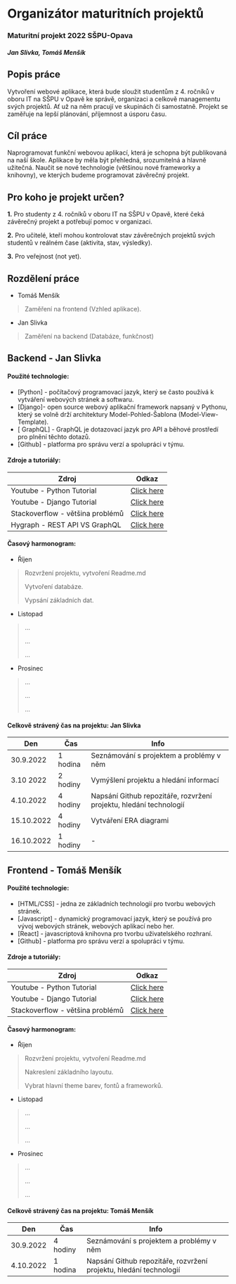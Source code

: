 # Organizátor maturitních projektů
### Maturitní projekt 2022 SŠPU-Opava
##### Jan Slivka, Tomáš Menšík



## Popis práce
Vytvoření webové aplikace, která bude sloužit studentům z 4. ročníků v oboru IT na SŠPU v Opavě ke správě, organizaci a celkově managementu svých projektů. Ať už na něm pracují ve skupinách či samostatně. Projekt se zaměřuje na lepší plánování, příjemnost a úsporu času.



## Cíl práce
Naprogramovat funkční webovou aplikací, která je schopna být publikovaná na naší škole. Aplikace by měla být přehledná, srozumitelná a hlavně užitečná. Naučit se nové technologie (většinou nové frameworky a knihovny), ve kterých budeme programovat závěrečný projekt. 


## Pro koho je projekt určen?

**1.** Pro studenty z 4. ročníků v oboru IT na SŠPU v Opavě, které čeká závěrečný projekt a potřebují pomoc v organizaci.
 
**2.** Pro učitelé, kteří mohou kontrolovat stav závěrečných projektů svých studentů v reálném čase (aktivita, stav, výsledky).   
 
**3.** Pro veřejnost (not yet).


## Rozdělení práce
- Tomáš Menšík
> Zaměření na frontend (Vzhled aplikace).

- Jan Slivka
> Zaměření na backend (Databáze, funkčnost)

## Backend - Jan Slivka
#### Použité technologie:
- [Python] - počítačový programovací jazyk, který se často používá k vytváření webových stránek a softwaru.
- [Django]- open source webový aplikační framework napsaný v Pythonu, který se volně drží architektury Model-Pohled-Šablona (Model-View-Template).
- [ GraphQL] -  GraphQL je dotazovací jazyk pro API a běhové prostředí pro plnění těchto dotazů.
- [Github] - platforma pro správu verzí a spolupráci v týmu.


#### Zdroje a tutoriály:

| Zdroj | Odkaz |
| ------ | ------ |
| Youtube - Python Tutorial | [Click here](https://www.youtube.com/watch?v=rfscVS0vtbw) |
| Youtube - Django Tutorial | [Click here](https://www.youtube.com/watch?v=F5mRW0jo-U4) |
| Stackoverflow - většina problémů | [Click here](https://stackoverflow.com/) |
| Hygraph - REST API VS GraphQL | [Click here](https://www.section.io/engineering-education/integrating-graphql-api-in-a-django-application/) |


#### Časový harmonogram:
- Říjen

> Rozvržení projektu, vytvoření Readme.md
> 
> Vytvoření databáze.
> 
> Vypsání základních dat.

- Listopad

> ...
> 
> ...
> 
> ...

- Prosinec

> ...
> 
> ...
> 
> ...

#### Celkově strávený čas na projektu: Jan Slivka
|    Den   | Čas | Info |
| -------- | -------- | --------|
| 30.9.2022| 1 hodina | Seznámování s projektem a problémy v něm |
| 3.10 2022| 2 hodiny | Vymýšlení projektu a hledání informací |
| 4.10.2022| 4 hodiny | Napsání Github repozitáře, rozvržení projektu, hledání technologií |
| 15.10.2022| 4 hodiny | Vytváření ERA diagrami |
| 16.10.2022| 1 hodiny | -||- |


## Frontend - Tomáš Menšík
#### Použité technologie:

- [HTML/CSS] - jedna ze základních technologií pro tvorbu webových stránek.
- [Javascript] - dynamický programovací jazyk, který se používá pro vývoj webových stránek, webových aplikací nebo her.
- [React] - javascriptová knihovna pro tvorbu uživatelského rozhraní.
- [Github] - platforma pro správu verzí a spolupráci v týmu.

#### Zdroje a tutoriály:

| Zdroj | Odkaz |
| ------ | ------ |
| Youtube - Python Tutorial | [Click here](https://www.youtube.com/watch?v=rfscVS0vtbw) |
| Youtube - Django Tutorial | [Click here](https://www.youtube.com/watch?v=F5mRW0jo-U4) |
| Stackoverflow - většina problémů | [Click here](https://stackoverflow.com/) |

#### Časový harmonogram:
- Říjen

> Rozvržení projektu, vytvoření Readme.md
> 
> Nakreslení základního layoutu.
> 
> Vybrat hlavní theme barev, fontů a frameworků.

- Listopad

> ...
> 
> ...
> 
> ...

- Prosinec

> ...
> 
> ...
> 
> ...

#### Celkově strávený čas na projektu: Tomáš Menšík
| Den  | Čas  | Info |
| -------- | -------- | -------- |
| 30.9.2022 | 4 hodiny | Seznámování s projektem a problémy v něm |
| 4.10.2022 | 1 hodina | Napsání Github repozitáře, rozvržení projektu, hledání technologií |



